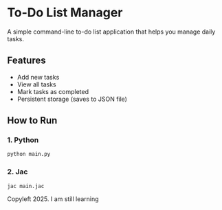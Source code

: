 # To-Do List Manager

A simple command-line to-do list application that helps you manage daily tasks.

## Features

- Add new tasks
- View all tasks
- Mark tasks as completed
- Persistent storage (saves to JSON file)

## How to Run

### 1. Python

```bash
python main.py
```

### 2. Jac

```bash
jac main.jac
```


<p style = "align:centre">Copyleft 2025. I am still learning</p>
